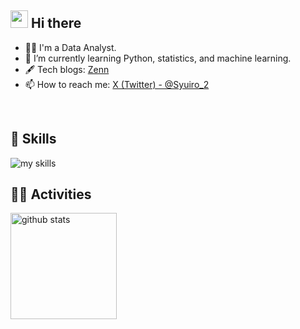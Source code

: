 <!--
**atsushi-green/atsushi-green** is a ✨ _special_ ✨ repository because its `README.md` (this file) appears on your GitHub profile.

Here are some ideas to get you started:

- 🔭 I’m currently working on ...
- 🌱 I’m currently learning ...
- 👯 I’m looking to collaborate on ...
- 🤔 I’m looking for help with ...
- 💬 Ask me about ...
- 📫 How to reach me: ...
- 😄 Pronouns: ...
- ⚡ Fun fact: ...
-->
<!--
<div align="right">
  <img src="https://komarev.com/ghpvc/?username=atsushi-green" />
</div>
-->

<!-- 2. プロフィールや連絡先を変更 -->
## <img src="https://media.giphy.com/media/hvRJCLFzcasrR4ia7z/giphy.gif" width="28"> Hi there

- 🧑‍💻 I'm a Data Analyst.
- 🌱 I’m currently learning Python, statistics, and machine learning.
- 🖋️ Tech blogs: [Zenn](https://zenn.dev/green_tea)
- 📫 How to reach me: [X (Twitter) - @Syuiro_2](https://twitter.com/Syuiro_2)
<br>


<!-- アイコンの選択肢一覧：https://arc.net/l/quote/zizyykfh -->
## 🌱 Skills
<img alt="my skills" src="https://skillicons.dev/icons?theme=dark&perline=7&i=git,python,pytorch,tensorflow,vscode,gcp" />
<br>


## 🏃‍♀️ Activities
<div align="left"> 
  <img alt="github stats" height="170px" src="https://github-readme-stats.vercel.app/api/top-langs/?username=atsushi-green&theme=vue-dark&layout=compact" />
</div>




